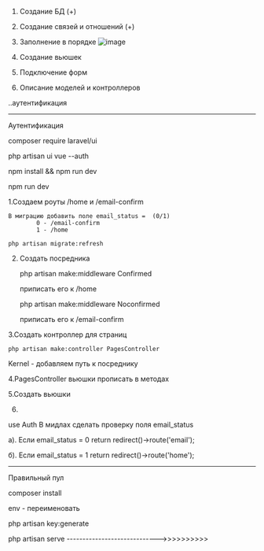 1. Создание БД (+)
2. Создание связей и отношений (+)
3. Заполнение в порядке 
![image](https://user-images.githubusercontent.com/82956250/116987450-e6d85d80-acf0-11eb-8fa1-025dcf15d0a7.png)






5. Создание вьюшек
6. Подключение форм
7. Описание моделей и контроллеров

..аутентификация

----------------------------------------------------------------------------------------------------------------------------------------------


Аутентификация

composer require laravel/ui

php artisan ui vue --auth

npm install && npm run dev

npm run dev



1.Создаем роуты /home и /email-confirm

	В миграцию добавить поле email_status =  (0/1)
			0 - /email-confirm
			1 - /home

	php artisan migrate:refresh

2. Создать посредника

	php artisan make:middleware Confirmed

	приписать его к /home 

	php artisan make:middleware Noconfirmed

	приписать его к /email-confirm 

3.Создать контроллер для страниц

	php artisan make:controller PagesController


Kernel -  добавляем путь к посреднику

4.PagesController вьюшки прописать в методах

5.Создать вьюшки

6.
use Auth
В мидлах сделать проверку поля email_status


  a). Если email_status = 0 
		return redirect()->route('email');


  б). Если email_status = 1
		return redirect()->route('home');


---------------------------------------------------------------------------
Правильный пул

composer install

env - переименовать

php artisan key:generate

php artisan serve             ----------------------------->>>>>>>>>>
